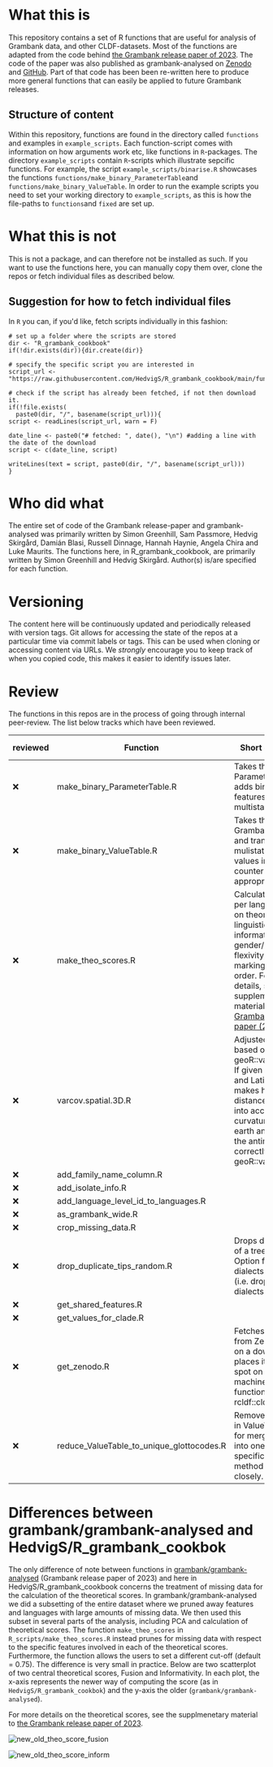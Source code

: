 # What this is

This repository contains a set of R functions that are useful for analysis of Grambank data, and other CLDF-datasets. Most of the functions are adapted from the code behind [the Grambank release paper of 2023](https://www.science.org/doi/10.1126/sciadv.adg6175). The code of the paper was also published as grambank-analysed on [Zenodo](https://zenodo.org/doi/10.5281/zenodo.7740821) and [GitHub](https://github.com/grambank/grambank-analysed/tree/v1.0/R_grambank). Part of that code has been been re-written here to produce more general functions that can easily be applied to future Grambank releases.

## Structure of content
Within this repository, functions are found in the directory called `functions` and examples in `example_scripts`. Each function-script comes with information on how arguments work etc, like functions in `R`-packages. The directory `example_scripts` contain `R`-scripts which illustrate sepcific functions. For example, the script `example_scripts/binarise.R` showcases the functions `functions/make_binary_ParameterTable`and `functions/make_binary_ValueTable`. In order to run the example scripts you need to set your working directory to `example_scripts`, as this is how the file-paths to `functions`and `fixed` are set up.

# What this is not

This is not a package, and can therefore not be installed as such. If you want to use the functions here, you can manually copy them over, clone the repos or fetch individual files as described below.

## Suggestion for how to fetch individual files

In `R` you can, if you'd like, fetch scripts individually in this fashion:

```
# set up a folder where the scripts are stored
dir <- "R_grambank_cookbook"
if(!dir.exists(dir)){dir.create(dir)}

# specify the specific script you are interested in
script_url <- "https://raw.githubusercontent.com/HedvigS/R_grambank_cookbook/main/functions/add_family_name_column.R"

# check if the script has already been fetched, if not then download it.
if(!file.exists(
  paste0(dir, "/", basename(script_url))){
script <- readLines(script_url, warn = F)

date_line <- paste0("# fetched: ", date(), "\n") #adding a line with the date of the download
script <- c(date_line, script)

writeLines(text = script, paste0(dir, "/", basename(script_url)))
}

```
# Who did what

The entire set of code of the Grambank release-paper and grambank-analysed was primarily written by Simon Greenhill, Sam Passmore, Hedvig Skirgård, Damián Blasi, Russell Dinnage, Hannah Haynie, Angela Chira and Luke Maurits. The functions here, in R_grambank_cookbook, are primarily written by Simon Greenhill and Hedvig Skirgård. Author(s) is/are specified for each function.

# Versioning

The content here will be continuously updated and periodically released with version tags. Git allows for accessing the state of the repos at a particular time via commit labels or tags. This can be used when cloning or accessing content via URLs. We _strongly_ encourage you to keep track of when you copied code, this makes it easier to identify issues later.

# Review
The functions in this repos are in the process of going through internal peer-review. The list below tracks which have been reviewed.



|reviewed | Function | Short description | example scripts | Function author(s) |Review Pull Request | Reviewer | 
| -- | --| --| --| -- |-- |-- |
| :x: |make_binary_ParameterTable.R| Takes the Grambank ParameterTable and adds binarised features for the multistate-features. | [example_scripts/binarise.R](https://github.com/HedvigS/R_grambank_cookbook/blob/main/example_scripts/binarise.R) |Hedvig Skirgård|[PR](https://github.com/dlce-eva/papers/pull/7)|Olena Shcherbakova|
| :x: |make_binary_ValueTable.R|Takes the GrambankValueTable and transforms mulistate feature values into binarised counter parts appropraitely.|[example_scripts/binarise.R](https://github.com/HedvigS/R_grambank_cookbook/blob/main/example_scripts/binarise.R)|Hedvig Skirgård|PR](https://github.com/dlce-eva/papers/pull/7)|Olena Shcherbakova|
| :x: |make_theo_scores.R|Calculates metrics per language based on theoretical linguistics: fusion, informativity, gender/noun class, flexivity, locus of marking and word order. For more details, see supplementary material of the [Grambank release paper (2023)](https://www.science.org/doi/10.1126/sciadv.adg6175) |[example_scripts/theo_scores.R](https://github.com/HedvigS/R_grambank_cookbook/blob/main/example_scripts/theo_scores.R)|Hedvig Skirgård, Hannah Haynie and Olena Shcherbakova|[PR](https://github.com/dlce-eva/papers/pull/7)|Olena Shcherbakova|
| :x: |varcov.spatial.3D.R| Adjusted function based on geoR::varcov.spatial. If given Longitude and Latitude, it makes haversine distances that take into account curvature of the earth and handles the antimeridian correctly (unlike geoR::varcov.spatial||Original function: Paulo J. Ribeiro Jr. and Peter J. Diggle. Update: Hedvig Skirgård.|
| :x: |add_family_name_column.R||
| :x: |add_isolate_info.R||
| :x: |add_language_level_id_to_languages.R||
| :x: |as_grambank_wide.R||
| :x: |crop_missing_data.R||
| :x: |drop_duplicate_tips_random.R|Drops duplicate tips of a tree at random. Option for merging dialects to one tip (i.e. dropping all dialects but one).|
| :x: |get_shared_features.R|
| :x: |get_values_for_clade.R|
| :x: |get_zenodo.R|Fetches content from Zenodo based on a download-URL, places it in a given spot on the local machine. Back-up function for rcldf::cldf.|
| :x: |reduce_ValueTable_to_unique_glottocodes.R| Removes duplicates in ValueTable. Option for merging dialects into one entry. Read specification of method for merging closely.|

# Differences between grambank/grambank-analysed and HedvigS/R_grambank_cookbok

The only difference of note between functions in [grambank/grambank-analysed](https://github.com/grambank/grambank-analysed/) (Grambank release paper of 2023) and here in HedvigS/R_grambank_cookbook concerns the treatment of missing data for the calculation of the theoretical scores. In grambank/grambank-analysed we did a subsetting of the entire dataset where we pruned away features and languages with large amounts of missing data. We then used this subset in several parts of the analysis, including PCA and calculation of theoretical scores. The function `make_theo_scores` in `R_scripts/make_theo_scores.R` instead prunes for missing data with respect to the specific features involved in each of the theoretical scores. Furthermore, the function allows the users to set a different cut-off (default = 0.75). The difference is very small in practice. Below are two scatterplot of two central theoretical scores, Fusion and Informativity. In each plot, the x-axis represents the newer way of computing the score (as in `HedvigS/R_grambank_cookbok`) and the y-axis the older (`grambank/grambank-analysed`).

For more details on the theoretical scores, see the supplmenetary material to [the Grambank release paper of 2023](https://www.science.org/doi/10.1126/sciadv.adg6175).

![new_old_theo_score_fusion](https://github.com/HedvigS/R_grambank_cookbook/assets/5327845/b187b78a-6175-4494-8ae5-499efa96887d)

![new_old_theo_score_inform](https://github.com/HedvigS/R_grambank_cookbook/assets/5327845/9e9237d8-b7f5-4dc2-b82e-5d488e152965)
